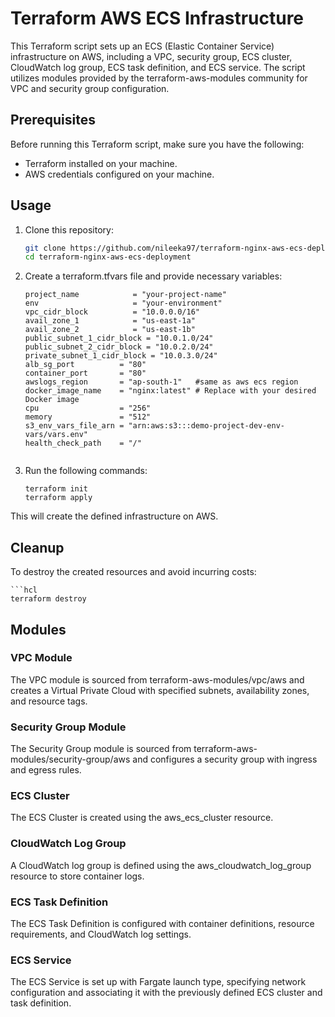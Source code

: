 # Terraform AWS ECS Infrastructure

This Terraform script sets up an ECS (Elastic Container Service) infrastructure on AWS, including a VPC, security group, ECS cluster, CloudWatch log group, ECS task definition, and ECS service. The script utilizes modules provided by the terraform-aws-modules community for VPC and security group configuration.

## Prerequisites

Before running this Terraform script, make sure you have the following:

- Terraform installed on your machine.
- AWS credentials configured on your machine.

## Usage

1. Clone this repository:

   ```bash
   git clone https://github.com/nileeka97/terraform-nginx-aws-ecs-deployment
   cd terraform-nginx-aws-ecs-deployment


2. Create a terraform.tfvars file and provide necessary variables:
    
    ```hcl
    project_name            = "your-project-name"
    env                     = "your-environment"
    vpc_cidr_block          = "10.0.0.0/16"
    avail_zone_1            = "us-east-1a"
    avail_zone_2            = "us-east-1b"
    public_subnet_1_cidr_block = "10.0.1.0/24"
    public_subnet_2_cidr_block = "10.0.2.0/24"
    private_subnet_1_cidr_block = "10.0.3.0/24"
    alb_sg_port          = "80"
    container_port       = "80"
    awslogs_region       = "ap-south-1"   #same as aws ecs region
    docker_image_name    = "nginx:latest" # Replace with your desired Docker image
    cpu                  = "256"
    memory               = "512"
    s3_env_vars_file_arn = "arn:aws:s3:::demo-project-dev-env-vars/vars.env"
    health_check_path    = "/"


3. Run the following commands:
    
    ```hcl
    terraform init
    terraform apply

This will create the defined infrastructure on AWS.


## Cleanup
To destroy the created resources and avoid incurring costs:
    
    ```hcl
    terraform destroy

## Modules

### VPC Module
The VPC module is sourced from terraform-aws-modules/vpc/aws and creates a Virtual Private Cloud with specified subnets, availability zones, and resource tags.

### Security Group Module
The Security Group module is sourced from terraform-aws-modules/security-group/aws and configures a security group with ingress and egress rules.

### ECS Cluster
The ECS Cluster is created using the aws_ecs_cluster resource.

### CloudWatch Log Group
A CloudWatch log group is defined using the aws_cloudwatch_log_group resource to store container logs.

### ECS Task Definition
The ECS Task Definition is configured with container definitions, resource requirements, and CloudWatch log settings.

### ECS Service
The ECS Service is set up with Fargate launch type, specifying network configuration and associating it with the previously defined ECS cluster and task definition.
